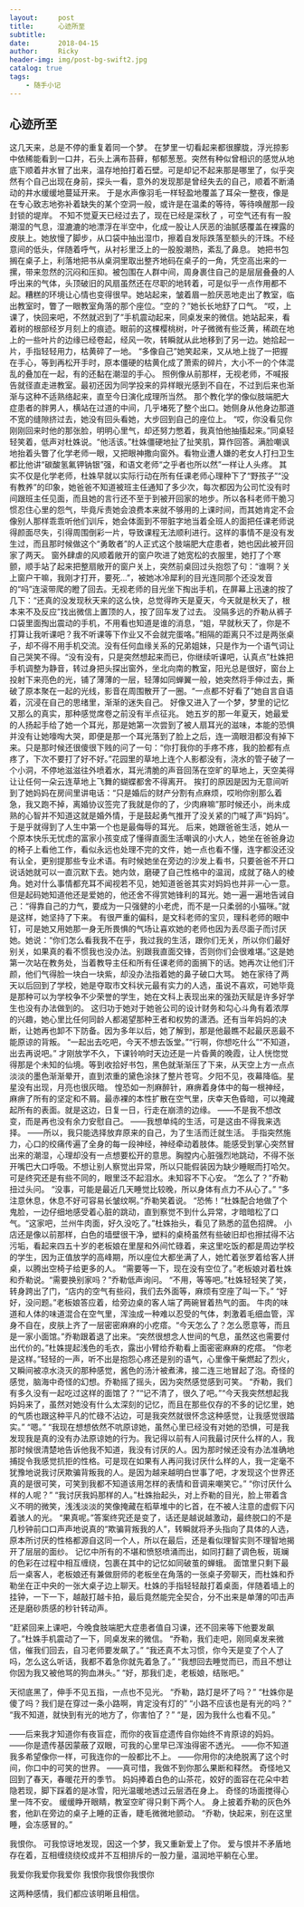 ```yaml
---
layout:     post
title:      心迹所至
subtitle:   
date:       2018-04-15
author:     Ricky
header-img: img/post-bg-swift2.jpg
catalog: true
tags:
    - 随手小记
---
```


## 心迹所至
  这几天来，总是不停的重复着同一个梦。
  在梦里一切看起来都很朦胧，浮光掠影中依稀能看到一口井，石头上满布苔藓，郁郁葱葱。突然有种似曾相识的感觉从地底下顺着井水冒了出来，温存地拍打着石壁。可是却记不起来那是哪里了，似乎突然有个自己出现在身前，探头一看，意外的发现那是曾经失去的自己，顺着不断涌动的井水缓缓地蔓延开来。
  于是水声像羽毛一样轻盈地覆盖了耳朵一整夜，像是在专心致志地弥补着缺失的某个空洞一般，或许是在温柔的等待，等待唤醒那一段封锁的堤岸。
  不知不觉夏天已经过去了，现在已经是深秋了 ，可空气还有有一股潮湿的气息，湿漉漉的地漂浮在半空中，化成一股让人厌恶的油腻感覆盖在裸露的皮肤上。她放慢了脚步，从口袋中抽出湿巾，擦着自发际跌落至额头的汗珠。不经意间的低头，伴随着呼气，从衬衫里泛上的一股股潮热，紊乱了鼻息。
  她把书包搁在桌子上，利落地把书从桌洞里取出整齐地码在桌子的一角，凭空高出来的一摞，带来忽然的沉闷和压抑。被包围在人群中间，周身裹住自己的是层层叠叠的人呼出来的气体，头顶破旧的风扇虽然还在尽职的地转着，可是似乎一点作用都不起。糟糕的环境让心情也变得很早。她站起来，皱着眉一脸厌恶地走出了教室，临出教室时，瞥了一眼教室角落的那个座位。“空的？”她长长地舒了口气。
  “哎，上课了，快回来吧，不然就迟到了”手机震动起来，同桌发来的微信。她站起来，看着树的根部经岁月刻上的痕迹。眼前的这棵樱桃树，叶子微微有些泛黄，稀疏在地上的一些叶片的边缘已经卷起，经风一吹，转瞬就从此地移到了另一边。她拾起一片，手指轻轻用力，枯黄碎了一地。
  “多像自己”她笑起来，又从地上拢了一把握在手心，等到再松开手时，原本僵硬的枯黄化成了萧索的碎片，大小不一的个体混乱的叠加在一起，有的还黏在潮湿的手心。
  照例像从前那样，无视老师，不喊报告就径直走进教室。最初还因为同学投来的异样眼光感到不自在，不过到后来也渐渐与这种不适熟络起来，直至今日演化成理所当然。
  那个教化学的像似肢端肥大症患者的胖男人，横站在过道的中间，几乎堵死了整个出口。她侧身从他身边那道不宽的缝隙挤过去，她没有回头看她，大步回到自己的座位上。
  “哎，你没看见你刚刚回来时他的那张脸，明明心里气，却还努力憋着，我真怕他抽搐起来。”同桌轻轻笑着，低声对杜姝说。“他活该。”杜姝僵硬地扯了扯笑肌，算作回答。满脸嘲讽地抬着头瞥了化学老师一眼，又把眼神撒向窗外。看物业遭人嫌的老女人打扫卫生都比他讲“碳酸氢氟钾钠银”强，和语文老师“之乎者也所以然”一样让人头疼。
  其实不仅是化学老师，杜姝早就以实际行动在所有任课老师心理种下了“野孩子”“没有教养”的印象，她爸爸不知道被班主任通知了多少次，每次都因为公司忙没有时间跟班主任见面，而且她的言行还不至于到被开回家的地步。所以各科老师干脆习惯忍住心里的怨气，毕竟斥责她会浪费本来就不够用的上课时间，而其她肯定不会像别人那样乖乖听他们训斥，她会体面到不带脏字地当着全班人的面把任课老师说得颜面尽失，引得周围倒彩一片，导致课程无法顺利进行。这样的事情不是没有发生过，而且那时候做这个“勇敢者”的人正式这个肢端肥大症患者，她也因此被开回家了两天。
  窗外肆虐的风顺着敞开的窗户吹进了她宽松的衣服里，她打了个寒颤，顺手站了起来把整扇敞开的窗户关上，突然前桌回过头抱怨了句：“谁啊？关上窗户干嘛，我刚才打开，要死…”，被她冰冷犀利的目光连同那个还没发音的“吗”连滚带爬的瞪了回去。无视老师的目光坐下掏出手机，在屏幕上迅速的按了几下：“还真的没发现秋天来的这么快，总觉得昨天是夏天，今天就是秋天了，根本来不及反应”找出微信上置顶的人，按了回车发了过去。
  没隔多远的乔勒从裤子口袋里面掏出震动的手机，不用看也知道是谁的消息，“姐，早就秋天了，你是不打算让我听课吧？我不听课等下作业又不会就完蛋咯。”相隔的距离只不过是两张桌子，却不得不用手机交流。没有任何血缘关系的兄弟姐妹，只是作为一个语气词让自己哭笑不得。“没有没有，只是突然想起来而已，你继续听课吧，认真点”杜姝把手机调整为静音，转过身把头探出窗外，坐北向南的教室，阳光总是很好，窗台上投射下来亮色的光，铺了薄薄的一层，轻薄如同蝉翼一般，她突然将手伸过去，撕破了原本聚在一起的光线，影音在周围散开了一圈。“一点都不好看了”她自言自语着，沉浸在自己的思绪里，渐渐的迷失自己。
  好像又进入了一个梦，梦里的记忆又那么的真实，那种感觉席卷之前没有半点征兆。
  她五岁的那一年夏天，她最爱的人扬起手给了她一个耳光，那是她第一次尝到了被人扇耳光的滋味，本能的恐惧并没有让她嚎啕大哭，即便是那一个耳光落到了脸上之后，连一滴眼泪都没有掉下来。只是那时候还很傻很下贱的问了一句：“你打我你的手疼不疼，我的脸都有点疼了，下次不要打了好不好。”花园里的草地上连个人影都没有，浇水的管子破了一个小洞，不停地滋滋往外喷着水，耳光清脆的声音回荡在空旷的草地上，天空美得让让任何一朵云连草地上飞舞的蝴蝶都舍不得离开。
  挨打的原因是因为无意间听到了她妈妈在房间里讲电话：“只是婚后的财产分割有点麻烦，哎哟你别那么着急，我又跑不掉，离婚协议签完了我就是你的了，少肉麻嘛”那时候还小，尚未成熟的心智并不知道这就是婚外情，于是鼓起勇气推开了没关紧的门喊了声“妈妈”。于是乎就得到了人生中第一个也是最侮辱的耳光。
  后来，她跟爸爸生活，她从一个原本快乐无忧虑的富家小孩变成了懂得直面生活嘲讽的小大人，她坐在爸爸身边的椅子上看他工作，看似永远也处理不完的文件，她一点也看不懂，连字都没还没有认全，更别提那些专业术语。有时候她坐在旁边的沙发上看书，只要爸爸不开口说话她就可以一直沉默下去。她内敛，磨硬了自己性格中的温润，成就了硌人的棱角。她对什么事情都充耳不闻视若不见，她知道爸爸其实对妈妈也并非一心一意。但是起码她知道他还是爱她的，他还舍不得赏她锋利的耳光。她一遍一遍地告诫自己：“得靠自己的力气，要成为一只强健的小老虎，而不是一只柔弱的小猫咪。”就是这样，她坚持了下来。
  有很严重的偏科，是文科老师的宝贝，理科老师的眼中钉，可是她又用她那一身无所畏惧的气场让喜欢她的老师也因为丢尽面子而讨厌她。她说：“你们怎么看我我不在乎，我过我的生活，跟你们无关，所以你们最好别关，如果真的看不惯我也没办法。别跟我直面交锋，否则你们会很难堪。”这是她第一次站在教务处，当着教导主任和所有任课老师的面搁下的话。她再次让他们汗颜，他们气得脸一块白一块紫，却没办法指着她的鼻子破口大骂。
  她在家待了两天以后回到了学校，她是夺取市文科状元最有实力的人选，虽说不喜欢，可她毕竟是那种可以为学校争不少荣誉的学生，她在文科上表现出来的强劲天赋是许多好学生也没有办法做到的。
  这归功于她对于她爸公司的设计财务和勾心斗角有着浓厚的兴趣，她心里比任何同龄人都渴望那种王者和权势的潇洒。还有当年妈妈的决断，让她再也卸不下防备。因为多年以后，她了解到，那是他最瞧不起最厌恶最不能原谅的背叛。
  “一起出去吃吧，今天不想去饭堂。”“行啊，你想吃什么”“不知道，出去再说吧。”
  才刚放学不久，下课铃响时天边还是一片昏黄的晚霞，让人恍惚觉得那是个未知的仙境。等到收拾好书包，黑色就渐渐压了下来，从天空上方一点点淡淡的墨色渐渐晕开，直到浓重的黛色涂抹了整片苍穹。夕阳不见，夜幕降临。星星没有出现，月亮也很灰暗。
  惶恐如一剂麻醉针，麻痹着身体中的每一根神经，麻痹了所有的坚定和不屑。最赤裸的本性扩散在空气里，庆幸天色昏暗，可以掩藏起所有的表面。就是这边，日复一日，行走在崩溃的边缘。
  ——不是我不想改变，而是再也没有余力安慰自己。
  ——我想单纯的生活，可是这由不得我来选择。
  ——所以，我只能选择放弃原来的自己，为了生活而迁就生活。
  手指突然施力，心口的绞痛传遍了全身的每一段神经，神经牵动着肢体。能感受到掌心突然冒出来的潮湿，心理却没有一点想要松开的意思。胸膛内心脏强烈地跳动，不得不张开嘴巴大口呼吸。不想让别人察觉出异常，所以只能假装因为缺少睡眠而打哈欠。
  可是终究还是有些不同的，眼里泛不起泪水。未知容不下心安。
  “怎么了？”乔勒扭过头问。
  “没事，可能是最近几天睡觉比较晚，所以身体有点力不从心了。”
  “多注意休息，休息不好可容易长皱纹啊。”乔勒笑着说。
  “恐怖！”杜姝配合地做了个鬼脸，一边仔细地感受着心脏的跳动，直到察觉不到什么异常，才暗暗松了口气。“这家吧，兰州牛肉面，好久没吃了。”杜姝抬头，看见了熟悉的蓝色招牌。
  小店还是像以前那样，白色的墙壁很干净，塑料的桌椅虽然有些破旧却也擦拭得不沾污垢，看起来四五十岁的老板娘在里屋和外间忙碌着，来这里吃饭的都是周边学校的学生，因为正值放学的高峰期，所以座位大都坐满了人，她忙着张罗着给客人拼桌，以腾出空椅子给更多的人。
  “需要等一下，现在没有空位了。”老板娘对着杜姝和乔勒说。“需要换别家吗？”乔勒低声询问。
  “不用，等等吧。”杜姝轻轻笑了笑，转身跨出了门，“店内的空气有些闷，我们去外面等，麻烦有空座了叫一下。”
  “好 好，没问题。”老板娘答应着，给旁边桌的客人端了两碗冒着热气的面。
  牛肉的味道和人体的味道混合在空气里，浑浊成一种难以忍受的气体，刺激着毛细血管，浑身不自在，皮肤上齐了一层密密麻麻的小疙瘩。“今天怎么了？怎么愿意等，而且是一家小面馆。”乔勒跟着退了出来。“突然很想念人世间的气息，虽然这也需要付出代价的。”杜姝提起浅色的毛衣，露出小臂给乔勒看上面密密麻麻的疙瘩。
  “你老是这样。”轻轻的一声，听不出是抱怨心疼还是别的语气，心里像干柴燃起了烈火，又瞬间被凉水浇灭的那种感觉，酱色的汤汁被煮沸，接二连三地冒起了泡。奇怪的感觉，脑海中奇怪的幻想。乔勒摇了摇头，因为突然感觉感到可笑。
  “乔勒，我们有多久没有一起吃过这样的面馆了？”“记不清了，很久了吧。”“今天我突然想起我妈妈来了，虽然对她没有什么太深刻的记忆，而且在那些仅存的不多的记忆里，她的气质也跟这种平凡的忙碌不沾边，可是我突然就很怀念这种感觉，让我感觉很踏实。”
  “嗯。”
  “我现在想想依然不吭原谅她，虽然心里已经没有对她的恐惧，可是我发现我是真的没有办法原谅她的行为。我记得以前有人问我最讨厌什么样的人，我那时候很清楚地告诉他我不知道，我没有讨厌的人。因为那时候还没有办法准确地捕捉令我感觉抗拒的性格。可是现在如果有人再问我讨厌什么样的人，我一定毫不犹豫地说我讨厌欺骗背叛我的人。是因为越来越明白世事了吧，才发现这个世界还真的是很可笑，可笑到我都不知道该用怎样的表情和音调来嘲笑它。”
  “你讨厌什么样的人呢？”
  “我讨厌我妈那样的人。”杜姝抬起头，对上乔勒的目光，脸上带着含义不明的微笑，浅浅淡淡的笑像掩藏在稻草堆中的匕首，在不被人注意的虚假下闪着骇人的光。
  “果真呢。”答案终究还是变了，话还是越说越激动，最终脱口的不是几秒钟前口口声声地说真的“欺骗背叛我的人”，转瞬就将矛头指向了具体的人选，原本所讨厌的性格都源自这同一个人，所以在最后，还是看似理智实则不理智地揭开了层层的面纱。
  记忆中所有的不堪和愤怒喷涌而出，如同打翻了调色板，斑斓的色彩在过程中相互缠绕，包裹在其中的记忆如同破茧的蝉蛾。
  面馆里只剩下最后一桌客人，老板娘还有兼做厨师的老板坐在角落的一张桌子旁聊天，而杜姝和乔勒坐在正中央的一张大桌子边上聊天。杜姝的手指轻轻敲打着桌面，伴随着墙上的挂钟，一下一下，越敲打越卡拍，最后竟然能完全契合，分不出来是单薄的叩击声还是磨砂质感的秒针转动声。

  “赶紧回来上课吧，今晚食肢端肥大症患者值自习课，还不回来等下他要发飙了。”杜姝手机震动了一下，同桌发来的微信。
  “乔勒，我们走吧，刚同桌发来微信，催我们回去，自习老师要发飙了。”
  “我还真不太习惯，你今天是变了个人了吗，怎么这么听话，我都不着急你就先着急了。”
  “我想回去睡觉而已，而且不想让你因为我又被他骂的狗血淋头。”
  “好，那我们走，老板娘，结账吧。”

  天彻底黑了，伸手不见五指，一点也不见光。
  “乔勒，路灯是坏了吗？”
  “杜姝你是傻了吗？我们是在穿过一条小路啊，肯定没有灯的”
  “小路不应该也是有光的吗？”
  “我不知道，就快到有光的地方了，你害怕了？”
  “是，因为我什么也看不见。”

——后来我才知道你有夜盲症，而你的夜盲症遗传自你始终不肯原谅的妈妈。
——你是遗传基因蒙蔽了双眼，可我的心里早已浑浊得密不透光。
——你不知道我多希望像你一样，可我连你的一般都比不上。
——你用你的决绝脱离了这个时间，你口中的可笑的世界。
——真可惜，我做不到你那么果断和释然。
奇怪地又回到了春天，春暖花开的季节。
妈妈捧着白色的山茶花，姣好的面容在花朵中若隐若现，脚下踩着的是冰雪，阳光温暖地透过云层洒在身上。
奇怪的场面搅得心里一阵不安。
缓缓睁开眼睛，教室空旷得只剩下两个人。
身上披着乔勒的灰色外套，他趴在旁边的桌子上睡的正香，睫毛微微地颤动。
“乔勒，快起来，别在这里睡，会冻感冒的。”

我恨你。
可我惊讶地发现，因这一个梦，我又重新爱上了你。
爱与恨并不矛盾地存在着，互相缠绕绕绞成并不互相排斥的一股力量，温润地平躺在心里。

我爱你我爱你我爱你
我恨你我恨你我恨你

这两种感情，我们都应该明晰且相信。

 

